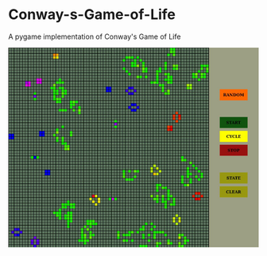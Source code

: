 Conway-s-Game-of-Life
=====================

A pygame implementation of Conway's Game of Life

![ScreenShot](/images/conway.jpg)
